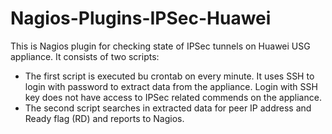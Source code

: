 # Nagios-Plugins-IPSec-Huawei

This is Nagios plugin for checking state of IPSec tunnels on Huawei USG appliance.
It consists of two scripts:
  - The first script is executed bu crontab on every minute. It uses SSH to login with password to extract data from the appliance. Login with SSH key does not have access to IPSec related commends on the appliance.
  - The second script searches in extracted data for peer IP address and Ready flag (RD) and reports to Nagios.
